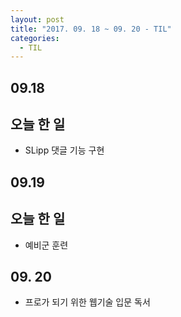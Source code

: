 ```yaml
---
layout: post
title: "2017. 09. 18 ~ 09. 20 - TIL"
categories:
  - TIL
---
```


## 09.18

## 오늘 한 일
* SLipp 댓글 기능 구현

## 09.19

## 오늘 한 일
* 예비군 훈련

## 09. 20
* 프로가 되기 위한 웹기술 입문 독서
